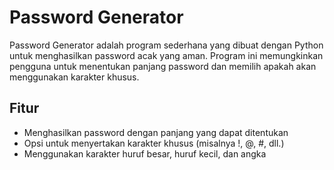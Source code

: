 # Password Generator
Password Generator adalah program sederhana yang dibuat dengan Python untuk menghasilkan password acak yang aman. Program ini memungkinkan pengguna untuk menentukan panjang password dan memilih apakah akan menggunakan karakter khusus.

## Fitur
- Menghasilkan password dengan panjang yang dapat ditentukan
- Opsi untuk menyertakan karakter khusus (misalnya !, @, #, dll.)
- Menggunakan karakter huruf besar, huruf kecil, dan angka